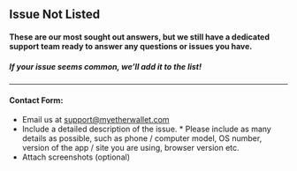 ## Issue Not Listed

#### These are our most sought out answers, but we still have a dedicated support team ready to answer any questions or issues you have.

##### If your issue seems common, we’ll add it to the list!

* * *

#### Contact Form:

- Email us at support@myetherwallet.com
  <br>
- Include a detailed description of the issue.
      \* Please include as many details as possible, such as phone / computer model, OS number, version of the app / site you are using, browser version etc.
  <br>
- Attach screenshots (optional)
